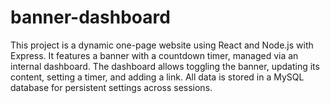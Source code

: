 # banner-dashboard
 This project is a dynamic one-page website using React and Node.js with Express. It features a banner with a countdown timer, managed via an internal dashboard. The dashboard allows toggling the banner, updating its content, setting a timer, and adding a link. All data is stored in a MySQL database for persistent settings across sessions.
